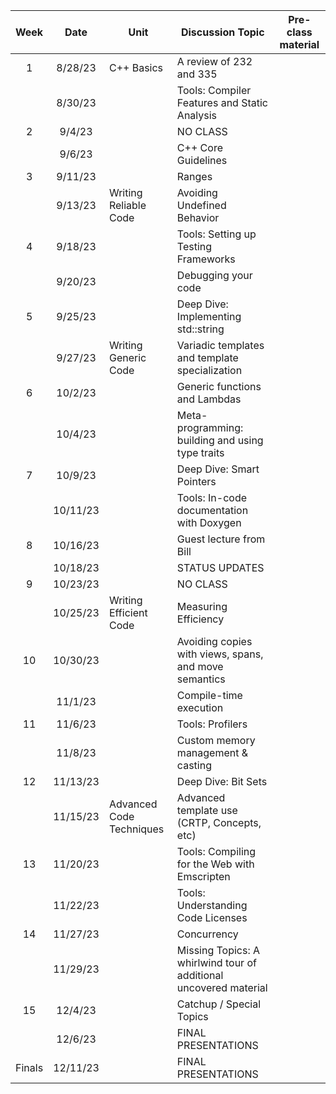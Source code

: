 | Week | Date     | Unit       | Discussion Topic           | Pre-class material |
|:----:|:--------:|------------|----------------------------|--------------------|
| 1    | 8/28/23  | C++ Basics | A review of 232 and 335
|      | 8/30/23  |            | Tools: Compiler Features and Static Analysis 
| 2    | 9/4/23   |            | NO CLASS
|      | 9/6/23   |            | C++ Core Guidelines
| 3    | 9/11/23  |            | Ranges
|      | 9/13/23  | Writing Reliable Code | Avoiding Undefined Behavior
| 4    | 9/18/23  |            | Tools: Setting up Testing Frameworks
|      | 9/20/23  |            | Debugging your code
| 5    | 9/25/23  |            | Deep Dive: Implementing std::string
|      | 9/27/23  | Writing Generic Code | Variadic templates and template specialization
| 6    | 10/2/23  |            | Generic functions and Lambdas
|      | 10/4/23  |            | Meta-programming: building and using type traits
| 7    | 10/9/23  |            | Deep Dive: Smart Pointers
|      | 10/11/23 |            | Tools: In-code documentation with Doxygen
| 8    | 10/16/23 |            | Guest lecture from Bill
|      | 10/18/23 |            | STATUS UPDATES
| 9    | 10/23/23 |            | NO CLASS
|      | 10/25/23 | Writing Efficient Code | Measuring Efficiency
| 10   | 10/30/23 |            | Avoiding copies with views, spans, and move semantics
|      | 11/1/23  |            | Compile-time execution
| 11   | 11/6/23  |            | Tools: Profilers
|      | 11/8/23  |            | Custom memory management & casting
| 12   | 11/13/23 |            | Deep Dive: Bit Sets
|      | 11/15/23 | Advanced Code Techniques | Advanced template use (CRTP, Concepts, etc)
| 13   | 11/20/23 |            | Tools: Compiling for the Web with Emscripten
|      | 11/22/23 |            | Tools: Understanding Code Licenses
| 14   | 11/27/23 |            | Concurrency
|      | 11/29/23 |            | Missing Topics: A whirlwind tour of additional uncovered material
| 15   | 12/4/23  |            | Catchup / Special Topics
|      | 12/6/23  |            | FINAL PRESENTATIONS
| Finals | 12/11/23 |          | FINAL PRESENTATIONS
